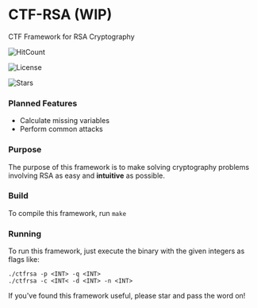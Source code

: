 # CTF-RSA (WIP)
CTF Framework for RSA Cryptography

![HitCount](http://hits.dwyl.io/JaydenB0/CTF-RSA.svg)

![License](https://img.shields.io/github/license/JaydenB0/CTF-RSA?style=flat-square)

![Stars](https://img.shields.io/github/stars/JaydenB0/CTF-RSA?style=for-the-badge)
### Planned Features

- Calculate missing variables
- Perform common attacks

### Purpose
The purpose of this framework is to make solving cryptography problems involving RSA as easy and **intuitive** as possible.

### Build
To compile this framework, run `make`

### Running
To run this framework, just execute the binary with the given integers as flags like:

```
./ctfrsa -p <INT> -q <INT>
./ctfrsa -c <INT< -d <INT> -n <INT>
```

If you've found this framework useful, please star and pass the word on!
